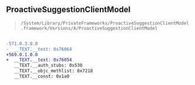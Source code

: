## ProactiveSuggestionClientModel

> `/System/Library/PrivateFrameworks/ProactiveSuggestionClientModel.framework/Versions/A/ProactiveSuggestionClientModel`

```diff

-571.0.3.0.0
-  __TEXT.__text: 0x76064
+569.0.1.0.0
+  __TEXT.__text: 0x76054
   __TEXT.__auth_stubs: 0x530
   __TEXT.__objc_methlist: 0x7218
   __TEXT.__const: 0x1a0

```
